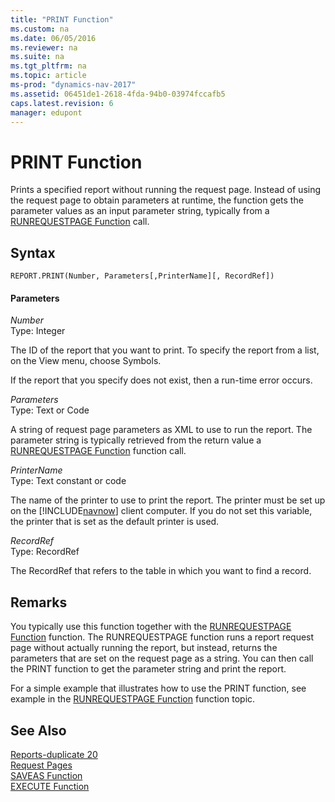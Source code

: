```yaml
---
title: "PRINT Function"
ms.custom: na
ms.date: 06/05/2016
ms.reviewer: na
ms.suite: na
ms.tgt_pltfrm: na
ms.topic: article
ms-prod: "dynamics-nav-2017"
ms.assetid: 06451de1-2618-4fda-94b0-03974fccafb5
caps.latest.revision: 6
manager: edupont
---
```

# PRINT Function
Prints a specified report without running the request page. Instead of using the request page to obtain parameters at runtime, the function gets the parameter values as an input parameter string, typically from a [RUNREQUESTPAGE Function](RUNREQUESTPAGE-Function.md) call.  
  
## Syntax  
  
```  
REPORT.PRINT(Number, Parameters[,PrinterName][, RecordRef])  
```  
  
#### Parameters  
 *Number*  
 Type: Integer  
  
 The ID of the report that you want to print. To specify the report from a list, on the View menu, choose Symbols.  
  
 If the report that you specify does not exist, then a run\-time error occurs.  
  
 *Parameters*  
 Type: Text or Code  
  
 A string of request page parameters as XML to use to run the report. The parameter string is typically retrieved from the return value a [RUNREQUESTPAGE Function](RUNREQUESTPAGE-Function.md) function call.  
  
 *PrinterName*  
 Type: Text constant or code  
  
 The name of the printer to use to print the report. The printer must be set up on the [!INCLUDE[navnow](includes/navnow_md.md)] client computer. If you do not set this variable, the printer that is set as the default printer is used.  
  
 *RecordRef*  
 Type: RecordRef  
  
 The RecordRef that refers to the table in which you want to find a record.  
  
## Remarks  
 You typically use this function together with the [RUNREQUESTPAGE Function](RUNREQUESTPAGE-Function.md) function. The RUNREQUESTPAGE function runs a report request page without actually running the report, but instead, returns the parameters that are set on the request page as a string. You can then call the PRINT function to get the parameter string and print the report.  
  
 For a simple example that illustrates how to use the PRINT function, see example in the [RUNREQUESTPAGE Function](RUNREQUESTPAGE-Function.md) function topic.  
  
## See Also  
 [Reports\-duplicate 20](Reports-duplicate-20.md)   
 [Request Pages](Request-Pages.md)   
 [SAVEAS Function](SAVEAS-Function.md)   
 [EXECUTE Function](EXECUTE-Function.md)